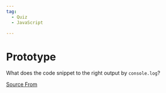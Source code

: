 ```yaml
---
tag:
  - Quiz
  - JavaScript

---
```

  
# Prototype

What does the code snippet to the right output by `console.log`?


[Source From](https://bigfrontend.dev/quiz/prototype)

  